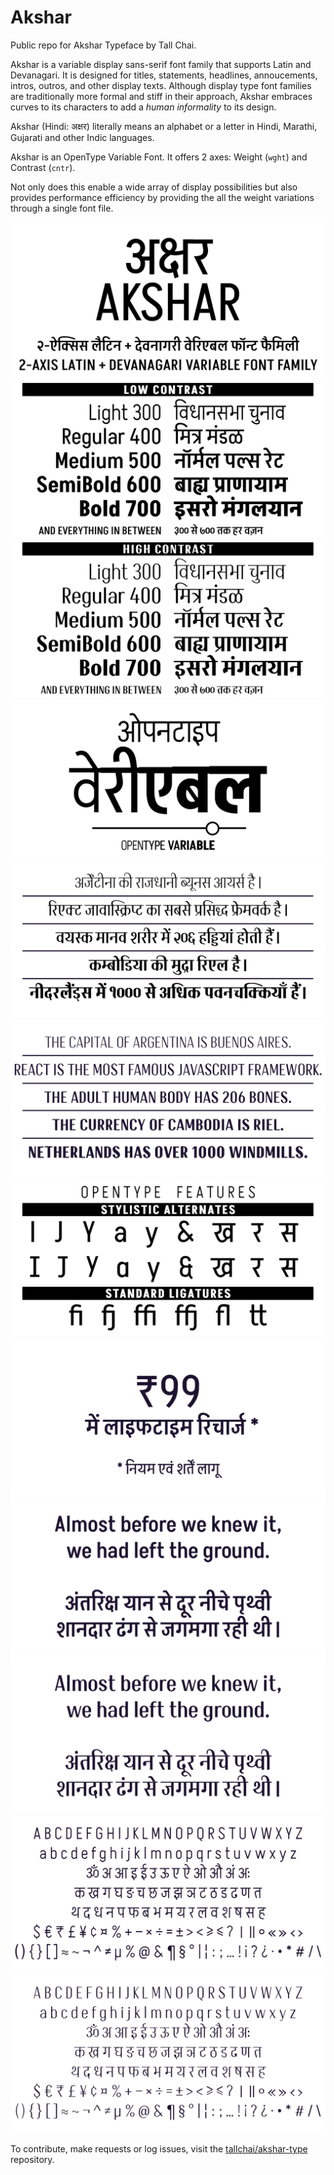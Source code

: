 # Akshar
Public repo for Akshar Typeface by Tall Chai.

Akshar is a variable display sans-serif font family that supports Latin and Devanagari.
It is designed for titles, statements, headlines, annoucements, intros, outros, and other display texts.
Although display type font families are traditionally more formal and stiff in their approach,
Akshar embraces curves to its characters to add a _human informality_ to its design.

Akshar (Hindi: अक्षर) literally means an alphabet or a letter in Hindi, Marathi, Gujarati and other Indic languages.

Akshar is an OpenType Variable Font. It offers 2 axes: Weight (`wght`) and Contrast (`cntr`).

Not only does this enable a wide array of display possibilities but also provides performance efficiency
by providing the all the weight variations through a single font file.

![Akshar Intro](/images/Akshar%20Intro.jpg)
![Akshar Weights](/images/Akshar%20Weights.jpg)
![Akshar Weights: High Contrast](/images/Akshar%20Weights%20HC.jpg)
![Akshar Variable](/images/Akshar%20Variable.jpg)
![Akshar Headlines](/images/Akshar%20Headlines.jpg)
![Akshar Headlines EN](/images/Akshar%20Headlines%20EN.jpg)
![Akshar OpenType](/images/Akshar%20OpenType.jpg)
![Akshar 99](/images/Akshar%2099.jpg)
![Akshar Default](/images/Akshar%20Default.jpg)
![Akshar Default: High Contrast](/images/Akshar%20Default%20HC.jpg)
![Akshar Characters](/images/Akshar%20Characters.jpg)
![Akshar Characters: High Contrast](/images/Akshar%20Characters%20HC.jpg)

To contribute, make requests or log issues, visit the [tallchai/akshar-type](https://github.com/tallchai/akshar-type") repository.
